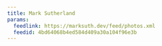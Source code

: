 ```yaml
---
title: Mark Sutherland
params:
  feedlink: https://marksuth.dev/feed/photos.xml
  feedid: 4bd64068b4ed584d409a30a104f96e3b
---
```

